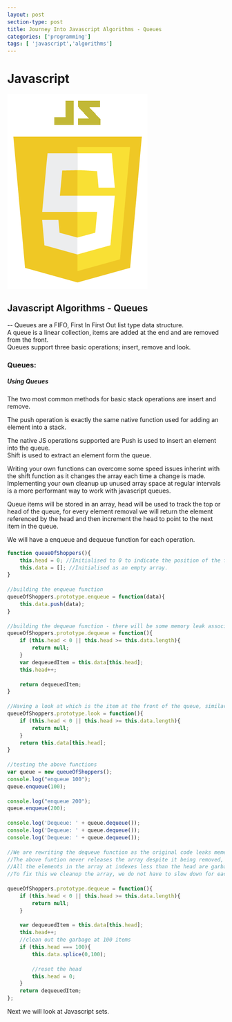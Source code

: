 ```yaml
---
layout: post
section-type: post
title: Journey Into Javascript Algorithms - Queues
categories: ['programming']
tags: [ 'javascript','algorithms']
---
```


# Javascript 

![Javascript](/img/js.png)  

## Javascript Algorithms - Queues

-- Queues are a FIFO, First In First Out list type data structure.  
A queue is a linear collection, items are added at the end and are removed from the front.  
Queues support three basic operations; insert, remove and look. 

### Queues:  

##### Using Queues 

The two most common methods for basic stack operations are insert and remove.  

The push operation is exactly the same native function used for adding an element into a stack.    

The native JS operations supported are
Push is used to insert an element into the queue.  
Shift is used to extract an element form the queue.  

Writing your own functions can overcome some speed issues inherint with the shift function as it changes the array each time a change is made.  
Implementing your own cleanup up unused array space at regular intervals is a more performant way to work with javascript queues.  

Queue items will be stored in an array, head will be used to track the top or head of the queue, for every element removal we will return the element referenced by the head and then increment the head to point to the next item in the queue.  

We will have a enqueue and dequeue function for each operation.

```javascript
function queueOfShoppers(){
    this.head = 0; //Initialised to 0 to indicate the position of the first item, assuming the array contains 1 item.  
    this.data = []; //Initialised as an empty array.
}

//building the enqueue function
queueOfShoppers.prototype.enqueue = function(data){
    this.data.push(data);
}

//building the dequeue function - there will be some memory leak associated with this function, we will discuss this shortly.  
queueOfShoppers.prototype.dequeue = function(){
    if (this.head < 0 || this.head >= this.data.length){
        return null;
    }
    var dequeuedItem = this.data[this.head];
    this.head++;

    return dequeuedItem;
}

//Having a look at which is the item at the front of the queue, similar to the dequeue function but the head doesn't move to the enxt item.  
queueOfShoppers.prototype.look = function(){
    if (this.head < 0 || this.head >= this.data.length){
        return null;
    }
    return this.data[this.head];
}

//testing the above functions
var queue = new queueOfShoppers();
console.log("enqueue 100");
queue.enqueue(100);

console.log("enqueue 200");
queue.enqueue(200);

console.log('Dequeue: ' + queue.dequeue());
console.log('Dequeue: ' + queue.dequeue());
console.log('Dequeue: ' + queue.dequeue());

//We are rewriting the dequeue function as the original code leaks memeory.  
//The above funtion never releases the array despite it being removed, the array still holds a reference to the item.  
//All the elements in the array at indexes less than the head are garbage.  
//To fix this we cleanup the array, we do not have to slow down for each dequeue, we cleanup at a certain preset threshhold.  

queueOfShoppers.prototype.dequeue = function(){
    if (this.head < 0 || this.head >= this.data.length){
        return null;
    }

    var dequeuedItem = this.data[this.head];
    this.head++;
    //clean out the garbage at 100 items
    if (this.head === 100){
        this.data.splice(0,100);

        //reset the head
        this.head = 0;
    }
    return dequeuedItem;
};

```

Next we will look at Javascript sets.
